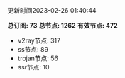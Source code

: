 更新时间2023-02-26 01:40:44

**总订阅: 73**
**总节点: 1262**
**有效节点: 472**
- v2ray节点: 317
- ss节点: 89
- trojan节点: 56
- ssr节点: 10

